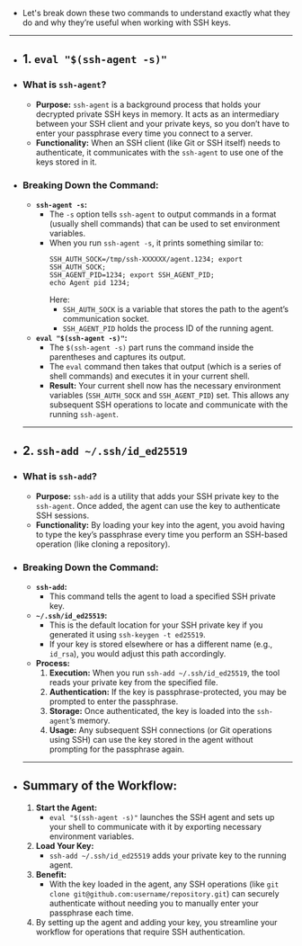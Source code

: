 - Let's break down these two commands to understand exactly what they do and why they’re useful when working with SSH keys.
- ---
- ## 1. `eval "$(ssh-agent -s)"`
- ### **What is `ssh-agent`?**
    - **Purpose:** `ssh-agent` is a background process that holds your decrypted private SSH keys in memory. It acts as an intermediary between your SSH client and your private keys, so you don’t have to enter your passphrase every time you connect to a server.
    - **Functionality:** When an SSH client (like Git or SSH itself) needs to authenticate, it communicates with the `ssh-agent` to use one of the keys stored in it.
- ### **Breaking Down the Command:**
    - **`ssh-agent -s`:**
        - The `-s` option tells `ssh-agent` to output commands in a format (usually shell commands) that can be used to set environment variables.
        - When you run `ssh-agent -s`, it prints something similar to:
          ```plain text
          SSH_AUTH_SOCK=/tmp/ssh-XXXXXX/agent.1234; export SSH_AUTH_SOCK;
          SSH_AGENT_PID=1234; export SSH_AGENT_PID;
          echo Agent pid 1234;
          ```
          Here:
            - `SSH_AUTH_SOCK` is a variable that stores the path to the agent’s communication socket.
            - `SSH_AGENT_PID` holds the process ID of the running agent.
    - **`eval "$(ssh-agent -s)"`:**
        - The `$(ssh-agent -s)` part runs the command inside the parentheses and captures its output.
        - The `eval` command then takes that output (which is a series of shell commands) and executes it in your current shell.
        - **Result:** Your current shell now has the necessary environment variables (`SSH_AUTH_SOCK` and `SSH_AGENT_PID`) set. This allows any subsequent SSH operations to locate and communicate with the running `ssh-agent`.
    - ---
- ## 2. `ssh-add ~/.ssh/id_ed25519`
- ### **What is `ssh-add`?**
    - **Purpose:** `ssh-add` is a utility that adds your SSH private key to the `ssh-agent`. Once added, the agent can use the key to authenticate SSH sessions.
    - **Functionality:** By loading your key into the agent, you avoid having to type the key’s passphrase every time you perform an SSH-based operation (like cloning a repository).
- ### **Breaking Down the Command:**
    - **`ssh-add`:**
        - This command tells the agent to load a specified SSH private key.
    - **`~/.ssh/id_ed25519`:**
        - This is the default location for your SSH private key if you generated it using `ssh-keygen -t ed25519`.
        - If your key is stored elsewhere or has a different name (e.g., `id_rsa`), you would adjust this path accordingly.
    - **Process:**
        1. **Execution:** When you run `ssh-add ~/.ssh/id_ed25519`, the tool reads your private key from the specified file.
        2. **Authentication:** If the key is passphrase-protected, you may be prompted to enter the passphrase.
        3. **Storage:** Once authenticated, the key is loaded into the `ssh-agent`’s memory.
        4. **Usage:** Any subsequent SSH connections (or Git operations using SSH) can use the key stored in the agent without prompting for the passphrase again.
    - ---
- ## **Summary of the Workflow:**
    1. **Start the Agent:**
        - `eval "$(ssh-agent -s)"` launches the SSH agent and sets up your shell to communicate with it by exporting necessary environment variables.
    2. **Load Your Key:**
        - `ssh-add ~/.ssh/id_ed25519` adds your private key to the running agent.
    3. **Benefit:**
        - With the key loaded in the agent, any SSH operations (like `git clone git@github.com:username/repository.git`) can securely authenticate without needing you to manually enter your passphrase each time.
    4. By setting up the agent and adding your key, you streamline your workflow for operations that require SSH authentication.
